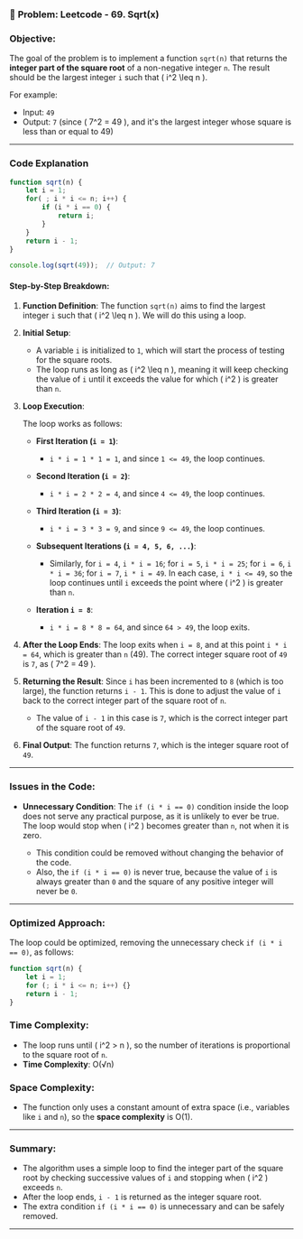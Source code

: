 
### 📌 **Problem**: **Leetcode - 69. Sqrt(x)**

### **Objective**:
The goal of the problem is to implement a function `sqrt(n)` that returns the **integer part of the square root** of a non-negative integer `n`. The result should be the largest integer `i` such that \( i^2 \leq n \).

For example:
- Input: `49`
- Output: `7` (since \( 7^2 = 49 \), and it's the largest integer whose square is less than or equal to 49)

---

### **Code Explanation**

```js
function sqrt(n) {
    let i = 1;
    for( ; i * i <= n; i++) {
        if (i * i == 0) {
            return i;
        }
    }
    return i - 1;
}

console.log(sqrt(49));  // Output: 7
```

#### **Step-by-Step Breakdown**:

1. **Function Definition**:
   The function `sqrt(n)` aims to find the largest integer `i` such that \( i^2 \leq n \). We will do this using a loop.

2. **Initial Setup**:
   - A variable `i` is initialized to `1`, which will start the process of testing for the square roots.
   - The loop runs as long as \( i^2 \leq n \), meaning it will keep checking the value of `i` until it exceeds the value for which \( i^2 \) is greater than `n`.

3. **Loop Execution**:

   The loop works as follows:
   
   - **First Iteration (`i = 1`)**:
     - `i * i = 1 * 1 = 1`, and since `1 <= 49`, the loop continues.
   
   - **Second Iteration (`i = 2`)**:
     - `i * i = 2 * 2 = 4`, and since `4 <= 49`, the loop continues.
   
   - **Third Iteration (`i = 3`)**:
     - `i * i = 3 * 3 = 9`, and since `9 <= 49`, the loop continues.
   
   - **Subsequent Iterations (`i = 4, 5, 6, ...`)**:
     - Similarly, for `i = 4`, `i * i = 16`; for `i = 5`, `i * i = 25`; for `i = 6`, `i * i = 36`; for `i = 7`, `i * i = 49`. In each case, `i * i <= 49`, so the loop continues until `i` exceeds the point where \( i^2 \) is greater than `n`.

   - **Iteration `i = 8`**:
     - `i * i = 8 * 8 = 64`, and since `64 > 49`, the loop exits.

4. **After the Loop Ends**:
   The loop exits when `i = 8`, and at this point `i * i = 64`, which is greater than `n` (49). The correct integer square root of `49` is `7`, as \( 7^2 = 49 \).

5. **Returning the Result**:
   Since `i` has been incremented to `8` (which is too large), the function returns `i - 1`. This is done to adjust the value of `i` back to the correct integer part of the square root of `n`.

   - The value of `i - 1` in this case is `7`, which is the correct integer part of the square root of `49`.

6. **Final Output**:
   The function returns `7`, which is the integer square root of `49`.

---

### **Issues in the Code**:

- **Unnecessary Condition**: 
  The `if (i * i == 0)` condition inside the loop does not serve any practical purpose, as it is unlikely to ever be true. The loop would stop when \( i^2 \) becomes greater than `n`, not when it is zero.

  - This condition could be removed without changing the behavior of the code.
  - Also, the `if (i * i == 0)` is never true, because the value of `i` is always greater than `0` and the square of any positive integer will never be `0`.

---

### **Optimized Approach**:

The loop could be optimized, removing the unnecessary check `if (i * i == 0)`, as follows:

```js
function sqrt(n) {
    let i = 1;
    for (; i * i <= n; i++) {}
    return i - 1;
}
```

### **Time Complexity**:
- The loop runs until \( i^2 > n \), so the number of iterations is proportional to the square root of `n`.
- **Time Complexity**: O(√n)

### **Space Complexity**:
- The function only uses a constant amount of extra space (i.e., variables like `i` and `n`), so the **space complexity** is O(1).

---

### **Summary**:

- The algorithm uses a simple loop to find the integer part of the square root by checking successive values of `i` and stopping when \( i^2 \) exceeds `n`.
- After the loop ends, `i - 1` is returned as the integer square root.
- The extra condition `if (i * i == 0)` is unnecessary and can be safely removed.

---